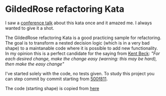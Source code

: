 # GildedRose refactoring Kata

I saw a [conference talk](https://www.youtube.com/watch?v=8bZh5LMaSmE) about this kata once and it amazed me. I always wanted to give it a shot. 


The GildedRose refactoring Kata is a good practicing sample for refactoring. The goal is to transform a nested decision logic (which is in a very bad shape) to a maintanable code where it is possible to add new functionality. In my opinion this is a perfect candidate for the saying from [Kent Beck](https://www.kentbeck.com/): _"For each desired change, make the change easy (warning: this may be hard), then make the easy change"_


I've started solely with the code, no tests given. To study this project you can step commit by commit starting from [500f811]( https://github.com/dobreffandras/GildedRoseKata/commit/500f81160ed0548ee1394adc5351fccdd3840564). 

The code (starting shape) is copied from [here](https://github.com/emilybache/GildedRose-Refactoring-Kata/blob/main/csharp/GildedRose.cs)
